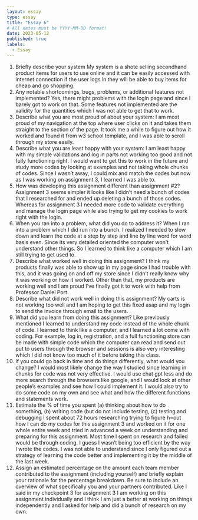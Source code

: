 ```yaml
---
layout: essay
type: essay
title: "Essay 6"
# All dates must be YYYY-MM-DD format!
date: 2023-05-12
published: true
labels:
  - Essay
---
```


1.	Briefly describe your system 
My system is a shote selling secondhand product items for users to use online and it can be easily accessed with internet connection if the user logs in they will be able to buy items for cheap and go shopping.
2.	Any notable shortcomings, bugs, problems, or additional features not implemented?
Yes, there might problems with the login page and since I barely got to work on that. Some features not implemented are the validity for the quantities which I was not able to get that to work.
3.	Describe what you are most proud of about your system:
I am most proud of my navigation at the top where user clicks on it and takes them straight to the section of the page. It took me a while to figure out how it worked and found it from w3 school template, and I was able to scroll through my store easily. 
4.	Describe what you are least happy with your system:
I am least happy with my simple validations and log in parts not working too good and not fully functioning right. I would want to get this to work in the future and study more codes by looking at examples and not taking whole chunks of codes. Since I wasn’t away, I could mix and match the codes but now as I was working on assignment 3, I learned I was able to.
5.	How was developing this assignment different than assignment #2?
Assignment 3 seems simpler it looks like I didn’t need a bunch of codes that I researched for and ended up deleting a bunch of those codes. Whereas for assignment 3 I needed more code to validate everything and manage the login page while also trying to get my cookies to work right with the login.
6.	When you ran into a problem, what did you do to address it?
When I ran into a problem which I did run into a bunch. I realized I needed to slow down and learn the code at a step by step and line by line word for word basis even. Since its very detailed oriented the computer won’t understand other things. So I learned to think like a computer which I am still trying to get used to.
7.	Describe what worked well in doing this assignment?
I think my products finally was able to show up in my page since I had trouble with this, and it was going on and off my store since I didn’t really know why it was working or how it worked. Other than that, my products are working well and I am proud I’ve finally got it to work with help from Professor Daniel Port.
8.	Describe what did not work well in doing this assignment?
My carts is not working too well and I am hoping to get this fixed asap and my login to send the invoice through email to the users.
9.	What did you learn from doing this assignment?
Like previously mentioned I learned to understand my code instead of the whole chunk of code. I learned to think like a computer, and I learned a lot come with coding. For example, log in, registration, and a full functioning store can be made with simple code which the computer can read and send out put to users through the browser and sessions is also very interesting which I did not know too much of it before taking this class.
10.	If you could go back in time and do things differently, what would you change?
I would most likely change the way I studied since learning in chunks for code was not very effective. I would use chat gpt less and do more search through the browsers like google, and I would look at other people’s examples and see how I could implement it. I would also try to do some code on my own and see what and how the different functions and statements work. 
11.	Estimate the % of time you spent (a) thinking about how to do something, (b) writing code (but do not include testing, (c) testing and debugging
I spent about 72 hours researching trying to figure h=out how I can do my codes for this assignment 3 and worked on it for one whole entire week and tried in advanced a week on understanding and preparing for this assignment. Most time I spent on research and failed would be through coding. I guess I wasn’t being too efficient by the way I wrote the codes. I was not able to understand since I only figured out a strategy of learning the code better and implementing it by the middle of the last week.
12.	Assign an estimated percentage on the amount each team member contributed to the assignment (including yourself) and briefly explain your rationale for the percentage breakdown. Be sure to include an overview of what specifically you and your partners contributed. 
Like I said in my checkpoint 3 for assignment 3 I am working on this assignment individually and I think I am just a better at working on things independently and I asked for help and did a bunch of research on my own.


